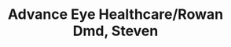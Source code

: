 ---
title: "Advance Eye Healthcare/Rowan Dmd, Steven"
url: /merced/advance-eye-healthcare-rowan-dmd-steven/
shop: optician
---
